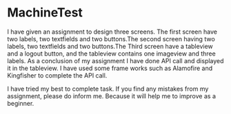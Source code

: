 # MachineTest

I have given an assignment to design three screens. The first screen have two labels, two textfields and two buttons.The second screen having two labels, two textfields and two buttons.The Third screen have a tableview and a logout button, and the tableview contains one imageview and three labels. As a conclusion of my assignment I have done API call and displayed it in the  tableview. I have used some frame works such as Alamofire and Kingfisher to complete the API call.

I have tried my best to complete task. If you find any mistakes from my assignment, please do inform me. Because it will help me to improve as a beginner.
